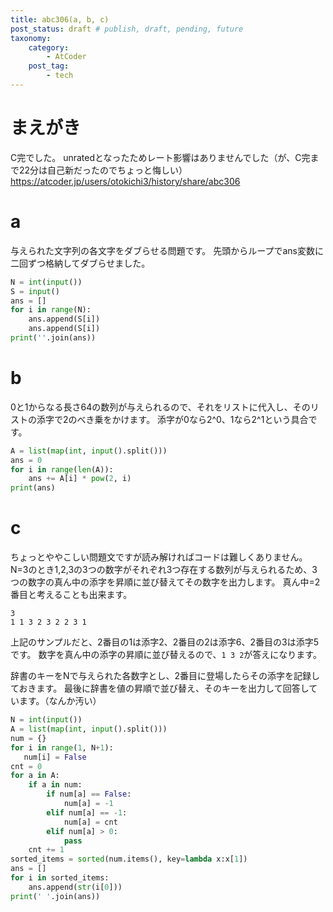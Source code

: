 ```yaml
---
title: abc306(a, b, c)
post_status: draft # publish, draft, pending, future
taxonomy:
    category:
        - AtCoder
    post_tag:
        - tech
---
```


# まえがき

C完でした。
unratedとなったためレート影響はありませんでした（が、C完まで22分は自己新だったのでちょっと悔しい）
https://atcoder.jp/users/otokichi3/history/share/abc306

# a

与えられた文字列の各文字をダブらせる問題です。
先頭からループでans変数に二回ずつ格納してダブらせました。

```python
N = int(input())
S = input()
ans = []
for i in range(N):
    ans.append(S[i])
    ans.append(S[i])
print(''.join(ans))
```

# b

0と1からなる長さ64の数列が与えられるので、それをリストに代入し、そのリストの添字で2のべき乗をかけます。
添字が0なら2^0、1なら2^1という具合です。

```python
A = list(map(int, input().split()))
ans = 0
for i in range(len(A)):
    ans += A[i] * pow(2, i)
print(ans)
```

# c

ちょっとややこしい問題文ですが読み解ければコードは難しくありません。
N=3のとき1,2,3の3つの数字がそれぞれ3つ存在する数列が与えられるため、3つの数字の真ん中の添字を昇順に並び替えてその数字を出力します。
真ん中=2番目と考えることも出来ます。

```
3
1 1 3 2 3 2 2 3 1
```

上記のサンプルだと、2番目の1は添字2、2番目の2は添字6、2番目の3は添字5です。
数字を真ん中の添字の昇順に並び替えるので、`1 3 2`が答えになります。

辞書のキーをNで与えられた各数字とし、2番目に登場したらその添字を記録しておきます。
最後に辞書を値の昇順で並び替え、そのキーを出力して回答しています。（なんか汚い）

```python
N = int(input())
A = list(map(int, input().split()))
num = {}
for i in range(1, N+1):
   num[i] = False 
cnt = 0
for a in A:
    if a in num:
        if num[a] == False:
            num[a] = -1
        elif num[a] == -1:
            num[a] = cnt
        elif num[a] > 0:
            pass
    cnt += 1
sorted_items = sorted(num.items(), key=lambda x:x[1])
ans = []
for i in sorted_items:
    ans.append(str(i[0]))
print(' '.join(ans))
```
